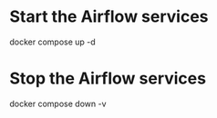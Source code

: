 # Start the Airflow services
docker compose up -d

# Stop the Airflow services
docker compose down -v